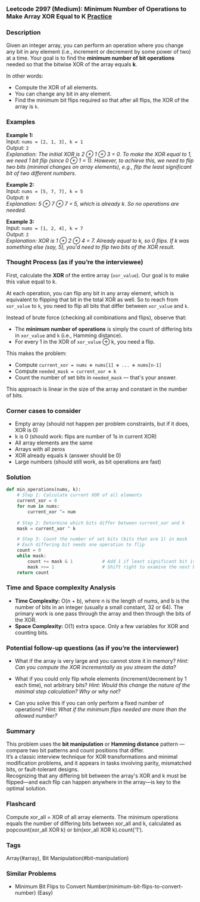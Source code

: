 ### Leetcode 2997 (Medium): Minimum Number of Operations to Make Array XOR Equal to K [Practice](https://leetcode.com/problems/minimum-number-of-operations-to-make-array-xor-equal-to-k)

### Description  
Given an integer array, you can perform an operation where you change any bit in any element (i.e., increment or decrement by some power of two) at a time. Your goal is to find the **minimum number of bit operations** needed so that the bitwise XOR of the array equals **k**.

In other words:  
- Compute the XOR of all elements.  
- You can change any bit in any element.  
- Find the minimum bit flips required so that after all flips, the XOR of the array is `k`.

### Examples  

**Example 1:**  
Input: `nums = [2, 1, 3], k = 1`  
Output: `2`  
*Explanation: The initial XOR is 2 ⊕ 1 ⊕ 3 = 0. To make the XOR equal to 1, we need 1 bit flip (since 0 ⊕ 1 = 1). However, to achieve this, we need to flip two bits (minimal changes on array elements), e.g., flip the least significant bit of two different numbers.*

**Example 2:**  
Input: `nums = [5, 7, 7], k = 5`  
Output: `0`  
*Explanation: 5 ⊕ 7 ⊕ 7 = 5, which is already k. So no operations are needed.*

**Example 3:**  
Input: `nums = [1, 2, 4], k = 7`  
Output: `2`  
*Explanation: XOR is 1 ⊕ 2 ⊕ 4 = 7. Already equal to k, so 0 flips. If k was something else (say, 5), you'd need to flip two bits of the XOR result.*


### Thought Process (as if you’re the interviewee)  
First, calculate the **XOR** of the entire array (`xor_value`). Our goal is to make this value equal to k.

At each operation, you can flip any bit in any array element, which is equivalent to flipping that bit in the total XOR as well. So to reach from `xor_value` to `k`, you need to flip all bits that differ between `xor_value` and `k`.

Instead of brute force (checking all combinations and flips), observe that:
- The **minimum number of operations** is simply the count of differing bits in `xor_value` and `k` (i.e., Hamming distance).
- For every 1 in the XOR of `xor_value` ⊕ k, you need a flip.

This makes the problem:
- Compute `current_xor = nums ⊕ nums[1] ⊕ ... ⊕ nums[n-1]`
- Compute `needed_mask = current_xor ⊕ k`
- Count the number of set bits in `needed_mask` — that's your answer.

This approach is linear in the size of the array and constant in the number of bits.

### Corner cases to consider  
- Empty array (should not happen per problem constraints, but if it does, XOR is 0)
- k is 0 (should work: flips are number of 1s in current XOR)
- All array elements are the same
- Arrays with all zeros
- XOR already equals k (answer should be 0)
- Large numbers (should still work, as bit operations are fast)

### Solution

```python
def min_operations(nums, k):
    # Step 1: Calculate current XOR of all elements
    current_xor = 0
    for num in nums:
        current_xor ^= num
    
    # Step 2: Determine which bits differ between current_xor and k
    mask = current_xor ^ k

    # Step 3: Count the number of set bits (bits that are 1) in mask
    # Each differing bit needs one operation to flip
    count = 0
    while mask:
        count += mask & 1           # Add 1 if least significant bit is set
        mask >>= 1                  # Shift right to examine the next bit
    return count
```

### Time and Space complexity Analysis  

- **Time Complexity:** O(n + b), where n is the length of nums, and b is the number of bits in an integer (usually a small constant, 32 or 64). The primary work is one pass through the array and then through the bits of the XOR.
- **Space Complexity:** O(1) extra space. Only a few variables for XOR and counting bits.

### Potential follow-up questions (as if you’re the interviewer)  

- What if the array is very large and you cannot store it in memory?
  *Hint: Can you compute the XOR incrementally as you stream the data?*

- What if you could only flip whole elements (increment/decrement by 1 each time), not arbitrary bits?
  *Hint: Would this change the nature of the minimal step calculation? Why or why not?*

- Can you solve this if you can only perform a fixed number of operations?
  *Hint: What if the minimum flips needed are more than the allowed number?*

### Summary
This problem uses the **bit manipulation** or **Hamming distance** pattern — compare two bit patterns and count positions that differ.  
It’s a classic interview technique for XOR transformations and minimal modification problems, and it appears in tasks involving parity, mismatched bits, or fault-tolerant designs.  
Recognizing that any differing bit between the array's XOR and k must be flipped—and each flip can happen anywhere in the array—is key to the optimal solution.


### Flashcard
Compute xor_all = XOR of all array elements. The minimum operations equals the number of differing bits between xor_all and k, calculated as popcount(xor_all XOR k) or bin(xor_all XOR k).count('1').

### Tags
Array(#array), Bit Manipulation(#bit-manipulation)

### Similar Problems
- Minimum Bit Flips to Convert Number(minimum-bit-flips-to-convert-number) (Easy)